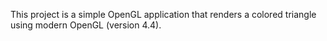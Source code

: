 This project is a simple OpenGL application that renders a colored triangle using modern OpenGL (version 4.4).
